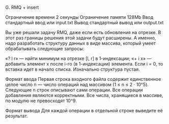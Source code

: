G. RMQ + insert

Ограничение времени	2 секунды
Ограничение памяти	128Mb
Ввод	стандартный ввод или input.txt
Вывод	стандартный вывод или output.txt

Вы уже решали задачу RMQ, даже если есть обновления на отрезке. В этот раз границы решения этой задачи будут расширены. А именно, надо разработать структуру данных в виде массива, который умеет обрабатывать следующие запросы:

«? l r» — найти минимум на отрезке [l, r] в 1-индексации;
«+ i x» — добавить элемент x после i-го (в 1-индексации) элемента. Если i = 0, то вставка идет в начало списка.
Изначально структура пустая.

Формат ввода
Первая строка входного файла содержит единственное целое число n — число операций над массивом (1 ≤ n ≤ 2 ⋅ 10^5). Следующие n строк описывают сами операции. Все операции добавления являются корректными. Все числа, хранящиеся в массиве, по модулю не превосходят 10^9.

Формат вывода
Для каждой операции в отдельной строке выведите её результат.